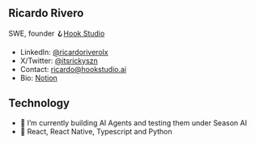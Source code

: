 ## Ricardo Rivero

SWE, founder 🪝[Hook Studio](https://hookstudio.ai)

- LinkedIn: [@ricardoriverolx](https://www.linkedin.com/in/ricardoriverolx/)
- X/Twitter: [@itsrickyszn](https://x.com/itsrickyszn)
- Contact: [ricardo@hookstudio.ai](mailto:ricardo@hookstudio.ai)
- Bio: [Notion](https://ricardo-season.notion.site/Ricardo-Rivero-73223c155f5043caa52db0fc4d8f467e?pvs=4)

## Technology
- 🔭 I’m currently building AI Agents and testing them under Season AI
- 🧰 React, React Native, Typescript and Python
